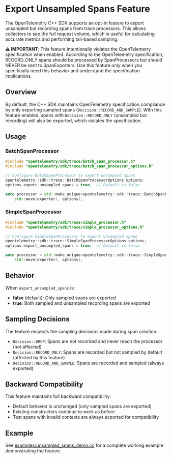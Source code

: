 # Export Unsampled Spans Feature

The OpenTelemetry C++ SDK supports an opt-in feature to export unsampled but recording spans from trace processors. This allows collectors to see the full request volume, which is useful for calculating accurate metrics and performing tail-based sampling.

**⚠️ IMPORTANT**: This feature intentionally violates the OpenTelemetry specification when enabled. According to the OpenTelemetry specification, RECORD_ONLY spans should be processed by SpanProcessors but should NEVER be sent to SpanExporters. Use this feature only when you specifically need this behavior and understand the specification implications.

## Overview

By default, the C++ SDK maintains OpenTelemetry specification compliance by only exporting sampled spans (`Decision::RECORD_AND_SAMPLE`). With this feature enabled, spans with `Decision::RECORD_ONLY` (unsampled but recording) will also be exported, which violates the specification.

## Usage

### BatchSpanProcessor

```cpp
#include "opentelemetry/sdk/trace/batch_span_processor.h"
#include "opentelemetry/sdk/trace/batch_span_processor_options.h"

// Configure BatchSpanProcessor to export unsampled spans
opentelemetry::sdk::trace::BatchSpanProcessorOptions options;
options.export_unsampled_spans = true;  // Default is false

auto processor = std::make_unique<opentelemetry::sdk::trace::BatchSpanProcessor>(
    std::move(exporter), options);
```

### SimpleSpanProcessor

```cpp
#include "opentelemetry/sdk/trace/simple_processor.h"
#include "opentelemetry/sdk/trace/simple_processor_options.h"

// Configure SimpleSpanProcessor to export unsampled spans
opentelemetry::sdk::trace::SimpleSpanProcessorOptions options;
options.export_unsampled_spans = true;  // Default is false

auto processor = std::make_unique<opentelemetry::sdk::trace::SimpleSpanProcessor>(
    std::move(exporter), options);
```

## Behavior

When `export_unsampled_spans` is:

- **false** (default): Only sampled spans are exported
- **true**: Both sampled and unsampled recording spans are exported

## Sampling Decisions

The feature respects the sampling decisions made during span creation:

- `Decision::DROP`: Spans are not recorded and never reach the processor (not affected)
- `Decision::RECORD_ONLY`: Spans are recorded but not sampled by default (affected by this feature)
- `Decision::RECORD_AND_SAMPLE`: Spans are recorded and sampled (always exported)

## Backward Compatibility

This feature maintains full backward compatibility:

- Default behavior is unchanged (only sampled spans are exported)
- Existing constructors continue to work as before
- Test spans with invalid contexts are always exported for compatibility

## Example

See [examples/unsampled_spans_demo.cc](../examples/unsampled_spans_demo.cc) for a complete working example demonstrating the feature.